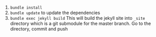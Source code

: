 1. `bundle install`
2. `bundle update` to update the dependencies
3. `bundle exec jekyll build` 
  This will build the jekyll site into `_site` directory
  which is a git submodule for the master branch. Go to the directory, commit and push    
